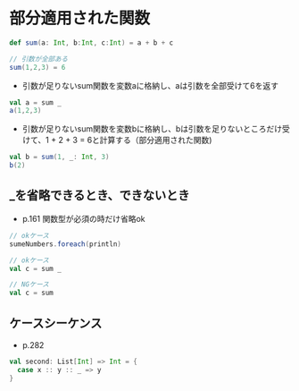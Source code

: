 # 部分適用された関数

```scala
def sum(a: Int, b:Int, c:Int) = a + b + c

// 引数が全部ある
sum(1,2,3) = 6
```

- 引数が足りないsum関数を変数aに格納し、aは引数を全部受けて6を返す
```scala
val a = sum _
a(1,2,3)
```

- 引数が足りないsum関数を変数bに格納し、bは引数を足りないところだけ受けて、1 + 2 + 3 = 6と計算する（部分適用された関数)
```scala
val b = sum(1, _: Int, 3)
b(2)
```

## _を省略できるとき、できないとき
- p.161 関数型が必須の時だけ省略ok
```scala
// okケース
sumeNumbers.foreach(println)

// okケース
val c = sum _

// NGケース
val c = sum
```

## ケースシーケンス
- p.282
```scala
val second: List[Int] => Int = {
  case x :: y :: _ => y
}
```
